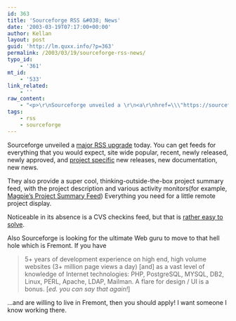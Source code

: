 ```yaml
---
id: 363
title: 'Sourceforge RSS &#038; News'
date: '2003-03-19T07:17:00+00:00'
author: Kellan
layout: post
guid: 'http://lm.quxx.info/?p=363'
permalink: /2003/03/19/sourceforge-rss-news/
typo_id:
    - '361'
mt_id:
    - '533'
link_related:
    - ''
raw_content:
    - "<p>\r\nSourceforge unveiled a \r\n<a\r\nhref=\\\"https://sourceforge.net/docman/display_doc.php?docid=15483&group_id=1\\\">major\r\nRSS upgrade</a> today.  You can get feeds for\r\neverything that you would expect, site wide popular, recent, newly released,\r\nnewly approved, and \r\n<a href=\\\"http://sourceforge.net/export/rss2_project.php?group_id=55691\\\">project\r\nspecific</a> new releases, new documentation, new news.\r\n</p>\r\n<p>\r\nThey also provide a super cool, thinking-outside-the-box project summary feed,\r\nwith the project description and various activity monitors(for example, \r\n<a\r\nhref=\\\"http://sourceforge.net/export/rss2_projsummary.php?group_id=55691\\\">Magpie\\'s\r\nProject Summary Feed</a>)  Everything you need\r\nfor a little remote project display.\r\n</p>\r\n<p>\r\nNoticeable in its absence is a CVS checkins feed, but that is \r\n<a href=\\\"http://laughingmeme.org/cvs2rss\\\">rather easy to\r\nsolve</a>.\r\n</p>\r\n<p>\r\nAlso Sourceforge is looking for the ultimate Web guru to move to that hell hole\r\nwhich is Fremont.  If you have\r\n<blockquote>\r\n5+ years of development experience on high end, high volume websites  (3+\r\nmillion page views a day) [and] as a vast level of knowledge of Internet\r\ntechnologies:   PHP, PostgreSQL, MYSQL, DB2, Linux, PERL, Apache, LDAP,\r\nMailman.  A flare for design / UI is a bonus. [<em>ed. you can say that\r\nagain!</em>]\r\n</blockquote>\r\n...and are willing to live in Fremont, then you should apply!  I want someone I\r\nknow working there.  \r\n</p>"
tags:
    - rss
    - sourceforge
---
```


Sourceforge unveiled a [major RSS upgrade](https://sourceforge.net/docman/display_doc.php?docid=15483&group_id=1) today. You can get feeds for everything that you would expect, site wide popular, recent, newly released, newly approved, and [project specific](http://sourceforge.net/export/rss2_project.php?group_id=55691) new releases, new documentation, new news.

They also provide a super cool, thinking-outside-the-box project summary feed, with the project description and various activity monitors(for example, [Magpie’s Project Summary Feed](http://sourceforge.net/export/rss2_projsummary.php?group_id=55691)) Everything you need for a little remote project display.

Noticeable in its absence is a CVS checkins feed, but that is [rather easy to solve](http://laughingmeme.org/cvs2rss).

Also Sourceforge is looking for the ultimate Web guru to move to that hell hole which is Fremont. If you have

> 5+ years of development experience on high end, high volume websites (3+ million page views a day) [and] as a vast level of knowledge of Internet technologies: PHP, PostgreSQL, MYSQL, DB2, Linux, PERL, Apache, LDAP, Mailman. A flare for design / UI is a bonus. [*ed. you can say that again!*]

…and are willing to live in Fremont, then you should apply! I want someone I know working there.  